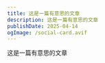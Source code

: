 ```yaml
---
title: 这是一篇有意思的文章
description: 这是一篇有意思的文章
publishDate: 2025-04-14
ogImage: /social-card.avif
---
```

这是一篇有意思的文章
